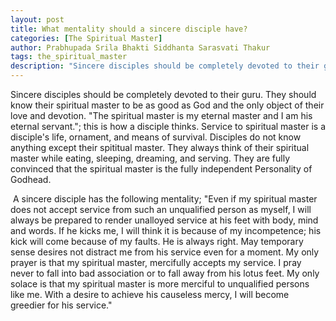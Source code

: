 ```yaml
---
layout: post
title: What mentality should a sincere disciple have?
categories: [The Spiritual Master]
author: Prabhupada Srila Bhakti Siddhanta Sarasvati Thakur
tags: the_spiritual_master
description: "Sincere disciples should be completely devoted to their guru. They should know their spiritual master to be as good as God and the only object of theit love and devotion. "The spiritual master is my eternal master and I am his eternal servant."; this is how a disciple thinks. Service to spiritual master is a disciple's life, ornament, and means of survival. Disciples do not know anything except their spititual master. They always think of their spiritual master while eating, sleeping, dreaming, and serving. They are fully convinced that the spiritual master is the fully independent Personality of Godhead."
---
```


Sincere disciples should be completely devoted to their guru. They should know their spiritual master to be as good as God and the only object of their love and devotion. "The spiritual master is my eternal master and I am his eternal servant."; this is how a disciple thinks. Service to spiritual master is a disciple's life, ornament, and means of survival. Disciples do not know anything except their spititual master. They always think of their spiritual master while eating, sleeping, dreaming, and serving. They are fully convinced that the spiritual master is the fully independent Personality of Godhead.

​	A sincere disciple has the following mentality; "Even if my spiritual master does not accept service from such an unqualified person as myself, I will always be prepared to render unalloyed service at his feet with body, mind and words. If he kicks me, I will think it is because of my incompetence; his kick will come because of my faults. He is always right. May temporary sense desires not distract me from his service even for a moment. My only prayer is that my spiritual master, mercifully accepts my service. I pray never to fall into bad association or to fall away from his lotus feet. My only solace is that my spiritual master is more merciful to unqualified persons like me. With a desire to achieve his causeless mercy, I will become greedier for his service."

















